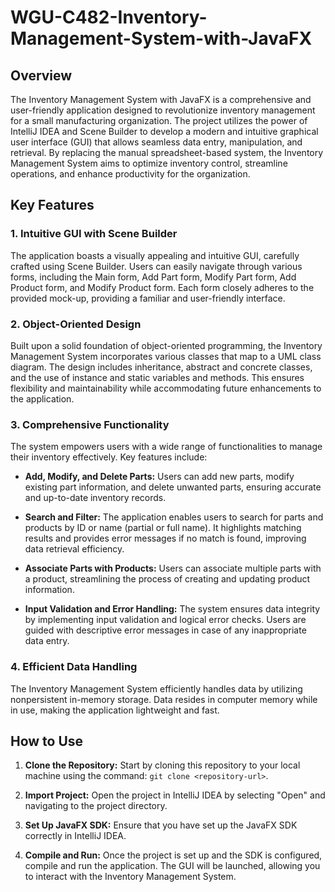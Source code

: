 # WGU-C482-Inventory-Management-System-with-JavaFX

## Overview

The Inventory Management System with JavaFX is a comprehensive and user-friendly application designed to revolutionize inventory management for a small manufacturing organization. The project utilizes the power of IntelliJ IDEA and Scene Builder to develop a modern and intuitive graphical user interface (GUI) that allows seamless data entry, manipulation, and retrieval. By replacing the manual spreadsheet-based system, the Inventory Management System aims to optimize inventory control, streamline operations, and enhance productivity for the organization.

## Key Features

### 1. Intuitive GUI with Scene Builder

The application boasts a visually appealing and intuitive GUI, carefully crafted using Scene Builder. Users can easily navigate through various forms, including the Main form, Add Part form, Modify Part form, Add Product form, and Modify Product form. Each form closely adheres to the provided mock-up, providing a familiar and user-friendly interface.

### 2. Object-Oriented Design

Built upon a solid foundation of object-oriented programming, the Inventory Management System incorporates various classes that map to a UML class diagram. The design includes inheritance, abstract and concrete classes, and the use of instance and static variables and methods. This ensures flexibility and maintainability while accommodating future enhancements to the application.

### 3. Comprehensive Functionality

The system empowers users with a wide range of functionalities to manage their inventory effectively. Key features include:

- **Add, Modify, and Delete Parts:** Users can add new parts, modify existing part information, and delete unwanted parts, ensuring accurate and up-to-date inventory records.

- **Search and Filter:** The application enables users to search for parts and products by ID or name (partial or full name). It highlights matching results and provides error messages if no match is found, improving data retrieval efficiency.

- **Associate Parts with Products:** Users can associate multiple parts with a product, streamlining the process of creating and updating product information.

- **Input Validation and Error Handling:** The system ensures data integrity by implementing input validation and logical error checks. Users are guided with descriptive error messages in case of any inappropriate data entry.

### 4. Efficient Data Handling

The Inventory Management System efficiently handles data by utilizing nonpersistent in-memory storage. Data resides in computer memory while in use, making the application lightweight and fast.

## How to Use

1. **Clone the Repository:** Start by cloning this repository to your local machine using the command: `git clone <repository-url>`.

2. **Import Project:** Open the project in IntelliJ IDEA by selecting "Open" and navigating to the project directory.

3. **Set Up JavaFX SDK:** Ensure that you have set up the JavaFX SDK correctly in IntelliJ IDEA. 

4. **Compile and Run:** Once the project is set up and the SDK is configured, compile and run the application. The GUI will be launched, allowing you to interact with the Inventory Management System.




